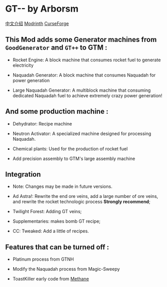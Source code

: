# GT-- by Arborsm

[中文介绍](https://github.com/Arborsm/GT--/blob/master/README_CN.md) [Modrinth](https://modrinth.com/mod/gtnn) [CurseForge](https://www.curseforge.com/minecraft/mc-mods/gt)

## This Mod adds some Generator machines from `GoodGenerator` and `GT++` to GTM :

* Rocket Engine: A block machine that consumes rocket fuel to generate electricity

* Naquadah Generator: A block machine that consumes Naquadah for power generation

* Large Naquadah Generator: A multiblock machine that consuming dedicated Naquadah fuel to achieve extremely crazy power
  generation!

## And some production machine :

* Dehydrator: Recipe machine

* Neutron Activator: A specialized machine designed for processing Naquadah.

* Chemical plants: Used for the production of rocket fuel

* Add precision assembly to GTM's large assembly machine

## Integration

* Note: Changes may be made in future versions.

* Ad Astra!: Rewrite the end ore veins, add a large number of ore veins, and rewrite the rocket technologic process **Strongly recommend**;

* Twilight Forest: Adding GT veins;

* Supplementaries: makes bomb GT recipe;

* CC: Tweaked: Add a little of recipes.

## Features that can be turned off :

* Platinum process from GTNH

* Modify the Naquadah process from Magic-Sweepy

* ToastKiller early code from [Methane](https://modrinth.com/mod/methane)
